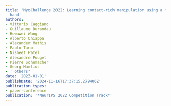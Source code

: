 ```yaml
---
title: 'MyoChallenge 2022: Learning contact-rich manipulation using a musculoskeletal
  hand'
authors:
- Vittorio Caggiano
- Guillaume Durandau
- Huwawei Wang
- Alberto Chiappa
- Alexander Mathis
- Pablo Tano
- Nisheet Patel
- Alexandre Pouget
- Pierre Schumacher
- Georg Martius
- ' others'
date: '2023-01-01'
publishDate: '2024-11-16T17:37:15.279406Z'
publication_types:
- paper-conference
publication: '*NeurIPS 2022 Competition Track*'
---
```

